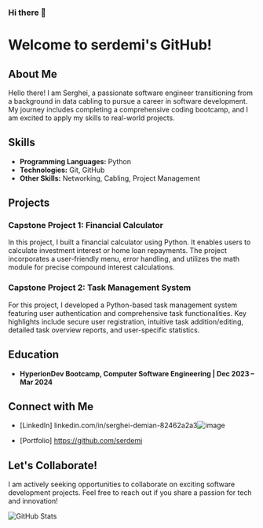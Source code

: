 ### Hi there 👋

# Welcome to serdemi's GitHub!

## About Me

Hello there! I am Serghei, a passionate software engineer transitioning from a background in data cabling to pursue a career in software development. My journey includes completing a comprehensive coding bootcamp, and I am excited to apply my skills to real-world projects.

## Skills

- **Programming Languages:** Python
- **Technologies:** Git, GitHub
- **Other Skills:** Networking, Cabling, Project Management

## Projects

### Capstone Project 1: Financial Calculator

In this project, I built a financial calculator using Python. It enables users to calculate investment interest or home loan repayments. The project incorporates a user-friendly menu, error handling, and utilizes the math module for precise compound interest calculations.

### Capstone Project 2: Task Management System

For this project, I developed a Python-based task management system featuring user authentication and comprehensive task functionalities. Key highlights include secure user registration, intuitive task addition/editing, detailed task overview reports, and user-specific statistics.

## Education

- **HyperionDev Bootcamp, Computer Software Engineering | Dec 2023 – Mar 2024**

## Connect with Me

- [LinkedIn] linkedin.com/in/serghei-demian-82462a2a3![image](https://github.com/serdemi/serdemi/assets/157843930/c4f2548c-1c57-462f-9517-85bc6c4316cf)

- [Portfolio] https://github.com/serdemi

## Let's Collaborate!

I am actively seeking opportunities to collaborate on exciting software development projects. Feel free to reach out if you share a passion for tech and innovation!

![GitHub Stats](https://github-readme-stats.vercel.app/api?username=your_username&show_icons=true&hide_border=true)

